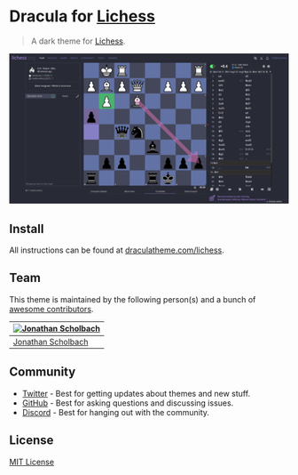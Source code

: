 # Dracula for [Lichess](https://lichess.org)

> A dark theme for [Lichess](https://lichess.org).

![Screenshot](./screenshot.png)

## Install

All instructions can be found at
[draculatheme.com/lichess](https://draculatheme.com/lichess).

## Team

This theme is maintained by the following person(s) and a bunch of [awesome
contributors](https://github.com/dracula/lichess/graphs/contributors).

| [![Jonathan Scholbach](https://github.com/jonathan-scholbach.png?size=100)](https://github.com/) |
| ------------------------------------------------------------------------------------------------ |
| [Jonathan Scholbach](https://github.com/jonathan-scholbach)                                      |

## Community

- [Twitter](https://twitter.com/draculatheme) - Best for getting updates about themes and new stuff.
- [GitHub](https://github.com/dracula/dracula-theme/discussions) - Best for asking questions and discussing issues.
- [Discord](https://draculatheme.com/discord-invite) - Best for hanging out with the community.

## License

[MIT License](./LICENSE)
